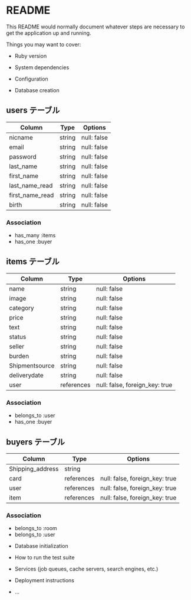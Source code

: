 # README

This README would normally document whatever steps are necessary to get the
application up and running.

Things you may want to cover:

* Ruby version

* System dependencies

* Configuration

* Database creation

## users テーブル

| Column          | Type   | Options     |
| --------------- | ------ | ----------- |
| nicname         | string | null: false |
| email           | string | null: false |
| password        | string | null: false |
| last_name       | string | null: false |
| first_name      | string | null: false |
| last_name_read  | string | null: false |
| first_name_read | string | null: false |
| birth           | string | null: false |

### Association

- has_many :items
- has_one :buyer

## items テーブル

| Column         | Type       | Options                        |
| -------------- | ---------- | ------------------------------ |
| name           | string     | null: false                    |
| image          | string     | null: false                    |
| category       | string     | null: false                    |
| price          | string     | null: false                    |
| text           | string     | null: false                    |
| status         | string     | null: false                    |
| seller         | string     | null: false                    |
| burden         | string     | null: false                    |
| Shipmentsource | string     | null: false                    |
| deliverydate   | string     | null: false                    |
| user           | references | null: false, foreign_key: true |

### Association

- belongs_to :user
- has_one :buyer

## buyers テーブル

| Column           | Type       | Options                        |
| ---------------- | ---------- | ------------------------------ |
| Shipping_address | string     |                                |
| card             | references | null: false, foreign_key: true |
| user             | references | null: false, foreign_key: true |
| item             | references | null: false, foreign_key: true |

### Association

- belongs_to :room
- belongs_to :user


* Database initialization

* How to run the test suite

* Services (job queues, cache servers, search engines, etc.)

* Deployment instructions

* ...
